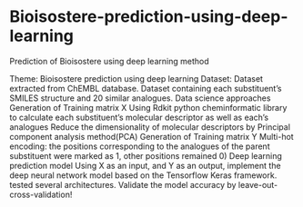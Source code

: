 # Bioisostere-prediction-using-deep-learning
Prediction of Bioisostere using deep learning method

Theme: Bioisostere prediction using deep learning 
Dataset: Dataset extracted from ChEMBL database. Dataset containing each substituent’s SMILES structure and 20 similar analogues.
Data science approaches 
Generation of Training matrix X 
Using Rdkit python cheminformatic library to calculate each substituent’s molecular descriptor as well as each’s analogues 
Reduce the dimensionality of molecular descriptors by Principal component analysis method(PCA)
Generation of Training matrix Y 
Multi-hot encoding: the positions corresponding to the analogues of the parent substituent were marked as 1, other positions remained 0) 
Deep learning prediction model 
Using X as an input, and Y as an output, implement the deep neural network model based on the Tensorflow Keras framework. 
tested several architectures. Validate the model accuracy by leave-out-cross-validation!
